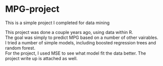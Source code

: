 # MPG-project
This is a simple project I completed for data mining


This project was done a couple years ago, using data within R.  
The goal was simply to predict MPG based on a number of other vairables.  
I tried a number of simple models, including boosted regression trees and random forest.  
For the project, I used MSE to see what model fit the data better.
The project write up is attached as well.

